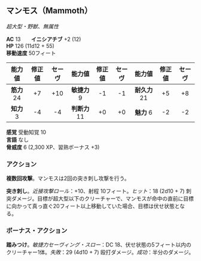 ## マンモス（Mammoth）
*超大型・野獣、無属性*

**AC** 13　　**イニシアチブ** +2 (12)  
**HP** 126 (11d12 + 55)  
**移動速度** 50フィート

| 能力値 | 修正値 | セーヴ | 能力値 | 修正値 | セーヴ | 能力値 | 修正値 | セーヴ |
|:---:|:---:|:---:|:---:|:---:|:---:|:---:|:---:|:---:|
| **筋力** 24 | +7 | +10 | **敏捷力** 9 | -1 | -1 | **耐久力** 21 | +5 | +8 |
| **知力** 3 | -4 | -4 | **判断力** 11 | +0 | +0 | **魅力** 6 | -2 | -2 |

**感覚** 受動知覚 10  
**言語** なし  
**脅威度** 6 (2,300 XP、習熟ボーナス +3)

### アクション
**複数回攻撃**。マンモスは2回の突き刺し攻撃を行う。

**突き刺し**。*近接攻撃ロール*：+10、射程 10フィート。*ヒット*：18 (2d10 + 7) 刺突ダメージ。目標が超大型以下のクリーチャーで、マンモスが命中の直前に目標に向かって真っ直ぐ20フィート以上移動していた場合、目標は伏せ状態となる。

### ボーナス・アクション
**踏みつけ**。*敏捷力セーヴィング・スロー*：DC 18、伏せ状態の5フィート以内のクリーチャー1体。*失敗*：29 (4d10 + 7) 殴打ダメージ。*成功*：半分のダメージ。